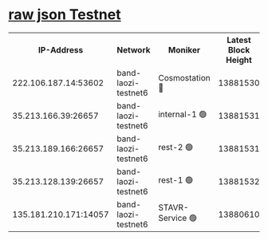 
[raw json Testnet](https://rpc-check.bandt.stavr.tech/bandt/rpcbandt_result.json)
=

<table><tr><th>IP-Address</th><th>Network</th><th>Moniker</th><th>Latest Block Height</th><th>Earliest Block Height</th><th>Catching Up</th><th>Tx Index</th><th>Voting Power</th><th>Scan Time</th></tr><tr><td>222.106.187.14:53602</td><td>band-laozi-testnet6</td><td>Cosmostation 🔴</td><td>13881530</td><td>13177501</td><td>False</td><td>on</td><td>2203223</td><td>2023-12-15T07:10:12.760121775UTC</td></tr><tr><td>35.213.166.39:26657</td><td>band-laozi-testnet6</td><td>internal-1 🟢</td><td>13881531</td><td>13781531</td><td>False</td><td>on</td><td>0</td><td>2023-12-15T07:10:14.039648555UTC</td></tr><tr><td>35.213.189.166:26657</td><td>band-laozi-testnet6</td><td>rest-2 🟢</td><td>13881531</td><td>13781531</td><td>False</td><td>on</td><td>0</td><td>2023-12-15T07:10:15.333492311UTC</td></tr><tr><td>35.213.128.139:26657</td><td>band-laozi-testnet6</td><td>rest-1 🟢</td><td>13881532</td><td>13781532</td><td>False</td><td>on</td><td>0</td><td>2023-12-15T07:10:18.781603589UTC</td></tr><tr><td>135.181.210.171:14057</td><td>band-laozi-testnet6</td><td>STAVR-Service 🟢</td><td>13880610</td><td>13879501</td><td>False</td><td>on</td><td>0</td><td>2023-12-15T07:10:11.399387819UTC</td></tr></table>

